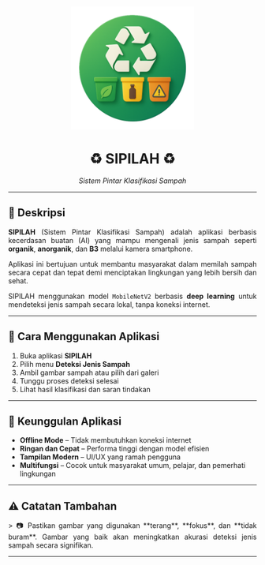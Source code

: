 <p align="center">
  <img src="logo.png" width="250" height="250" alt="Logo SIPILAH">
</p>

<h1 align="center">♻️ SIPILAH ♻️</h1>
<p align="center"><em>Sistem Pintar Klasifikasi Sampah</em></p>

---

## 📝 Deskripsi

<p align="justify">
<b>SIPILAH</b> (Sistem Pintar Klasifikasi Sampah) adalah aplikasi berbasis kecerdasan buatan (AI) yang mampu mengenali jenis sampah seperti <b>organik</b>, <b>anorganik</b>, dan <b>B3</b> melalui kamera smartphone.

<p align="justify">
Aplikasi ini bertujuan untuk membantu masyarakat dalam memilah sampah secara cepat dan tepat demi menciptakan lingkungan yang lebih bersih dan sehat.

<p align="justify">
SIPILAH menggunakan model <code>MobileNetV2</code> berbasis <b>deep learning</b> untuk mendeteksi jenis sampah secara lokal, tanpa koneksi internet.
</p>

---

## 📖 Cara Menggunakan Aplikasi

1. Buka aplikasi **SIPILAH**
2. Pilih menu **Deteksi Jenis Sampah**
3. Ambil gambar sampah atau pilih dari galeri
4. Tunggu proses deteksi selesai
5. Lihat hasil klasifikasi dan saran tindakan

---

## 🚀 Keunggulan Aplikasi

- **Offline Mode** – Tidak membutuhkan koneksi internet
- **Ringan dan Cepat** – Performa tinggi dengan model efisien
- **Tampilan Modern** – UI/UX yang ramah pengguna
- **Multifungsi** – Cocok untuk masyarakat umum, pelajar, dan pemerhati lingkungan

---

## ⚠️ Catatan Tambahan

<p align="justify">
> 📷 Pastikan gambar yang digunakan **terang**, **fokus**, dan **tidak buram**. Gambar yang baik akan meningkatkan akurasi deteksi jenis sampah secara signifikan.

---